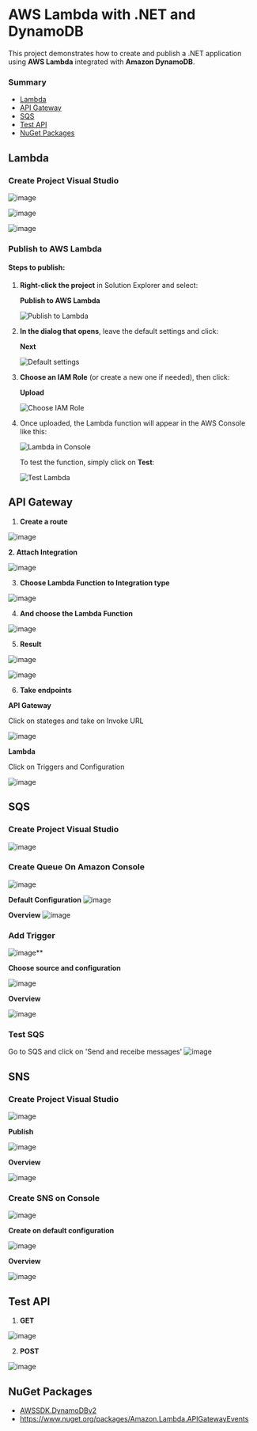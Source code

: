 # AWS Lambda with .NET and DynamoDB

This project demonstrates how to create and publish a .NET application using **AWS Lambda** integrated with **Amazon DynamoDB**.

### Summary

- [Lambda](#Lambda)
- [API Gateway](#API-Gateway)
- [SQS](#SQS)
- [Test API](#Test-API)
- [NuGet Packages](#NuGet-Packages)

## Lambda

### Create Project Visual Studio

![image](https://github.com/user-attachments/assets/bc47ebca-ced9-4037-abe2-033be54604de)

![image](https://github.com/user-attachments/assets/ce9d9963-3591-4bf5-b4b9-442dddc04fc6)

![image](https://github.com/user-attachments/assets/366b44a9-0d38-427c-8c9b-0ea6be212f83)


### Publish to AWS Lambda

#### Steps to publish:

1. **Right-click the project** in Solution Explorer and select:

   **Publish to AWS Lambda**

   ![Publish to Lambda](https://github.com/user-attachments/assets/8b8a4b44-d25d-481f-9fc8-3cc5cb87a992)

2. **In the dialog that opens**, leave the default settings and click:

   **Next**

   ![Default settings](https://github.com/user-attachments/assets/7ab0ca42-3e6b-4120-84fb-9f9e50c85368)

3. **Choose an IAM Role** (or create a new one if needed), then click:

   **Upload**

   ![Choose IAM Role](https://github.com/user-attachments/assets/065e220d-f360-4a71-8c4d-3d639e473cb2)

4. Once uploaded, the Lambda function will appear in the AWS Console like this:

   ![Lambda in Console](https://github.com/user-attachments/assets/3feb43e0-462c-43c9-ab71-0f377d3db622)

   To test the function, simply click on **Test**:

   ![Test Lambda](https://github.com/user-attachments/assets/154c3726-a6ff-46e3-9bf2-6b7075017d03)

## API Gateway

1. **Create a route**

![image](https://github.com/user-attachments/assets/ef5e67bd-10e2-4439-a606-3243acdfea0c)

**2. Attach Integration**

![image](https://github.com/user-attachments/assets/e4477341-668b-437a-9a22-6c605fb4c87e)

3. **Choose Lambda Function to Integration type**

![image](https://github.com/user-attachments/assets/45206901-cd3f-431b-abc0-2513239d7fde)

4. **And choose the Lambda Function**

![image](https://github.com/user-attachments/assets/fe412ee0-2261-4edd-902e-80295b2ec65a)

5. **Result**

![image](https://github.com/user-attachments/assets/de36cbce-d971-4c1c-98e0-4adf05ec2da6)

![image](https://github.com/user-attachments/assets/ae4f22a2-fc59-4980-a84e-37a4fe6da6bc)

6. **Take endpoints**

**API Gateway**

Click on stateges and take on Invoke URL

![image](https://github.com/user-attachments/assets/c4b17eac-8b6f-490d-a225-dd58e2255d3c)


**Lambda**

Click on Triggers and Configuration

![image](https://github.com/user-attachments/assets/ac59b1c7-cd9d-44c4-81bc-1800423f98c7)


## SQS

### Create Project Visual Studio

![image](https://github.com/user-attachments/assets/7f1d643e-25b6-46a7-a993-01adffb5453e)


### Create Queue On Amazon Console 


![image](https://github.com/user-attachments/assets/e2d2a299-d194-47c6-bff8-92fd2cc725b4)

**Default Configuration**
![image](https://github.com/user-attachments/assets/0eed4215-7d19-473b-b7ee-b13b497c2866)

**Overview**
![image](https://github.com/user-attachments/assets/cfd7a919-95f1-4f95-b13f-310114002a9b)


### Add Trigger

![image](https://github.com/user-attachments/assets/523e0e36-0bf3-4f28-82dd-2a755bdcb382)**

**Choose source and configuration**

![image](https://github.com/user-attachments/assets/029cd987-5fe5-4995-aed2-7df69df9fff9)

**Overview**

![image](https://github.com/user-attachments/assets/a71f0b0f-61a7-41ed-ae71-a2e863293d7b)

### Test SQS

Go to SQS and click on 'Send and receibe messages'
![image](https://github.com/user-attachments/assets/a9d7c6e2-8664-4308-a831-d7842377ccf1)

## SNS

### Create Project Visual Studio

![image](https://github.com/user-attachments/assets/d144d388-f4e7-405d-ae05-5c51ed868916)


**Publish**

![image](https://github.com/user-attachments/assets/ff3f5a41-e4e0-4da7-b15e-0968a3fad4c7)


**Overview**

![image](https://github.com/user-attachments/assets/c9bfbfe8-fcc7-4f7d-8f04-9911a09f4093)


### Create SNS on Console

![image](https://github.com/user-attachments/assets/867bbfad-20b4-4779-882c-3c3d52d5fdcd)

**Create on default configuration**

![image](https://github.com/user-attachments/assets/9aff956f-d5fd-47bf-985c-b752df82a286)

**Overview**

![image](https://github.com/user-attachments/assets/4c0c0ebe-09d0-4242-b7a4-f8f8deb0fec6)


## Test API

1. **GET**
   
![image](https://github.com/user-attachments/assets/f243b6b3-9b97-4ae0-83c0-d6da8c165dec)


2. **POST**

![image](https://github.com/user-attachments/assets/07144606-7d6b-4c53-8365-ef2755193df6)



## NuGet Packages

- [AWSSDK.DynamoDBv2](https://www.nuget.org/packages/AWSSDK.DynamoDBv2)
- https://www.nuget.org/packages/Amazon.Lambda.APIGatewayEvents

